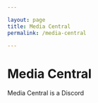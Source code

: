 ```yaml
---

layout: page
title: Media Central
permalink: /media-central

---
```


# Media Central

Media Central is a Discord